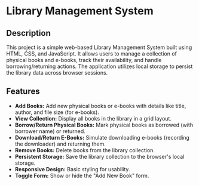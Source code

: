 # Library Management System

## Description

This project is a simple web-based Library Management System built using HTML, CSS, and JavaScript. It allows users to manage a collection of physical books and e-books, track their availability, and handle borrowing/returning actions. The application utilizes local storage to persist the library data across browser sessions.

## Features

- **Add Books:** Add new physical books or e-books with details like title, author, and file size (for e-books).
- **View Collection:** Display all books in the library in a grid layout.
- **Borrow/Return Physical Books:** Mark physical books as borrowed (with borrower name) or returned.
- **Download/Return E-Books:** Simulate downloading e-books (recording the downloader) and returning them.
- **Remove Books:** Delete books from the library collection.
- **Persistent Storage:** Save the library collection to the browser's local storage.
- **Responsive Design:** Basic styling for usability.
- **Toggle Form:** Show or hide the "Add New Book" form.
